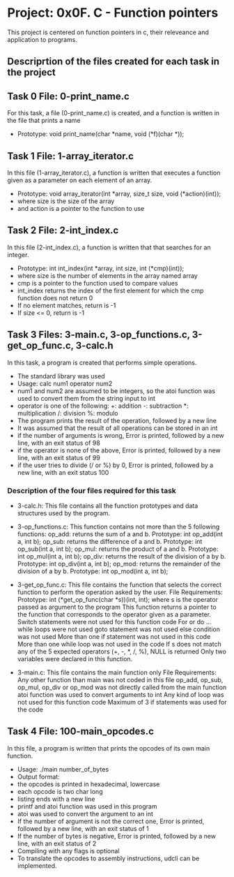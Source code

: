 # Project: 0x0F. C - Function pointers

This project is centered on function pointers in c, their releveance and application to programs.

## Descriprtion of the files created for each task in the project

## Task 0 File: 0-print_name.c

For this task, a file (0-print_name.c) is created, and a function is written in the file that prints a name
- Prototype: void print_name(char *name, void (*f)(char *));

## Task 1 File: 1-array_iterator.c

In this file (1-array_iterator.c), a function is written that executes a function given as a parameter on each element of an array.
- Prototype: void array_iterator(int *array, size_t size, void (*action)(int));
- where size is the size of the array
- and action is a pointer to the function to use

## Task 2 File: 2-int_index.c

In this file (2-int_index.c), a function is written that that searches for an integer.
- Prototype: int int_index(int *array, int size, int (*cmp)(int));
- where size is the number of elements in the array named array
- cmp is a pointer to the function used to compare values
- int_index returns the index of the first element for which the cmp function does not return 0
- If no element matches, return is -1
- If size <= 0, return is -1

## Task 3 Files: 3-main.c, 3-op_functions.c, 3-get_op_func.c, 3-calc.h

In this task, a program is created that performs simple operations.
- The standard library was used
- Usage: calc num1 operator num2
- num1 and num2 are assumed to be integers, so the atoi function was used to convert them from the string input to int
- operator is one of the following:
	+: addition
	-: subtraction
	*: multiplication
	/: division
	%: modulo
- The program prints the result of the operation, followed by a new line
- It was assumed that the result of all operations can be stored in an int
- if the number of arguments is wrong, Error is printed, followed by a new line, with an exit status of 98
- if the operator is none of the above, Error is printed, followed by a new line, with an exit status of 99
- if the user tries to divide (/ or %) by 0, Error is printed, followed by a new line, with an exit status 100

### Description of the four files required for this task

- 3-calc.h: This file contains all the function prototypes and data structures used by the program. 
- 3-op_functions.c: This function contains not more than the 5 following functions:
	op_add: returns the sum of a and b. Prototype: int op_add(int a, int b);
	op_sub: returns the difference of a and b. Prototype: int op_sub(int a, int b);
	op_mul: returns the product of a and b. Prototype: int op_mul(int a, int b);
	op_div: returns the result of the division of a by b. Prototype: int op_div(int a, int b);
	op_mod: returns the remainder of the division of a by b. Prototype: int op_mod(int a, int b);
- 3-get_op_func.c: This file contains the function that selects the correct function to perform the operation asked by the user.
File Requirements:
	Prototype: int (*get_op_func(char *s))(int, int);
	where s is the operator passed as argument to the program
	This function returns a pointer to the function that corresponds to the operator given as a parameter.
	Switch statements were not used for this function code
	For or do ... while loops were not used
	goto statement was not used
	else condition was not used
	More than one if statement was not used in this code
	More than one while loop was not used in the code
	If s does not match any of the 5 expected operators (+, -, *, /, %), NULL is returned
	Only two variables were declared in this function.

- 3-main.c: This file contains the main function only
File Requirements:
	Any other function than main was not coded in this file
	op_add, op_sub, op_mul, op_div or op_mod was not directly called from the main function
	atoi function was used to convert arguments to int
	Any kind of loop was not used for this function code
	Maximum of 3 if statements was used for the code

## Task 4 File: 100-main_opcodes.c

In this file, a program is written that prints the opcodes of its own main function.
- Usage: ./main number_of_bytes
- Output format:
- the opcodes is printed in hexadecimal, lowercase
- each opcode is two char long
- listing ends with a new line
- printf and atoi function was used in this program
- atoi was used to convert the argument to an int
- If the number of argument is not the correct one, Error is printed, followed by a new line, with an exit status of 1
- If the number of bytes is negative, Error is printed, followed by a new line, with an exit status of 2
- Compiling with any flags is optional
- To translate the opcodes to assembly instructions, udcli can be implemented.
